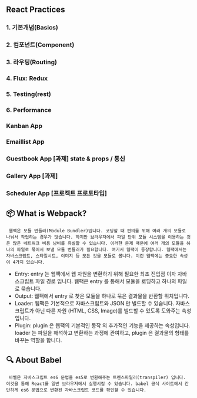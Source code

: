 ## React Practices

### 1.  기본개념(Basics)
### 2.  컴포넌트(Component)
### 3.  라우팅(Routing)
### 4.  Flux: Redux
### 5.  Testing(rest)
### 6.  Performance

### Kanban App
### Emaillist App
### Guestbook App    [과제] state & props / 통신
### Gallery App      [과제]
### Scheduler App    [프로젝트 프로토타입]


## 📦 What is Webpack?
```
 웹팩은 모듈 번들러(Module Bundler)입니다. 코딩할 때 편의를 위해 여러 개의 모듈로 나눠서 작업하는 경우가 많습니다. 하지만 브라우저에서 파일 단위 모듈 시스템을 이용하는 것은 많은 네트워크 비용 낭비를 유발할 수 있습니다. 이러한 문제 때문에 여러 개의 모듈을 하나의 파일로 묶어서 보낼 모듈 번들러가 필요합니다. 여기서 웹팩이 등장합니다. 웹팩에서는 자바스크립트, 스타일시트, 이미지 등 모든 것을 모듈로 봅니다. 이런 웹팩에는 중요한 속성이 4가지 있습니다.
```
- Entry:
    entry 는 웹팩에서 웹 자원을 변환하기 위해 필요한 최초 진입점 이자 자바스크립트 파일 경로 입니다. 웹팩은 entry 를 통해서 모듈을 로딩하고 하나의 파일로 묶습니다.
- Output:
    웹팩에서 entry 로 찾은 모듈을 하나로 묶은 결과물을 반환할 위치입니다.
- Loader:
    웹팩은 기본적으로 자바스크립트와 JSON 만 빌드할 수 있습니다. 자바스크립트가 아닌 다른 자원 (HTML, CSS, Image)를 빌드할 수 있도록 도와주는 속성입니다.
- Plugin:
    plugin 은 웹팩의 기본적인 동작 외 추가적인 기능을 제공하는 속성입니다. loader 는 파일을 해석하고 변환하는 과정에 관여하고, plugin 은 결과물의 형태를 바꾸는 역할을 합니다.

## 🔍 About Babel
```
 바벨은 자바스크립트 es6 문법을 es5로 변환해주는 트렌스파일러(transpiler) 입니다. 이것을 통해 React를 일반 브라우저에서 실행시킬 수 있습니다. babel 공식 사이트에서 간단하게 es6 문법으로 변환된 자바스크립트 코드를 확인할 수 있습니다.
```